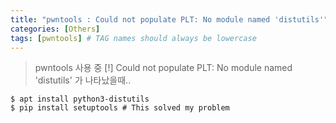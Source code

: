 ```yaml
---
title: "pwntools : Could not populate PLT: No module named 'distutils'"
categories: [Others]
tags: [pwntools] # TAG names should always be lowercase
---
```


> pwntools 사용 중 [!] Could not populate PLT: No module named 'distutils' 가 나타났을때..

```shell
$ apt install python3-distutils
$ pip install setuptools # This solved my problem
```
